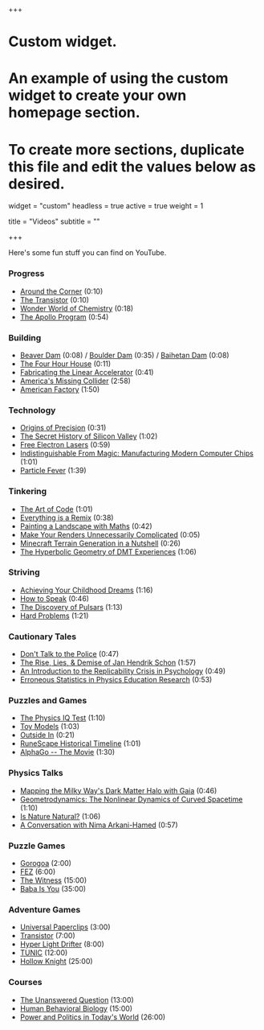 +++
# Custom widget.
# An example of using the custom widget to create your own homepage section.
# To create more sections, duplicate this file and edit the values below as desired.
widget = "custom"
headless = true
active = true
weight = 1

title = "Videos"
subtitle = ""

+++

Here's some fun stuff you can find on YouTube. 

### Progress
- [Around the Corner](https://www.youtube.com/watch?v=yYAw79386WI) (0:10)
- [The Transistor](https://www.youtube.com/watch?v=V9xUQWo4vN0) (0:10)
- [Wonder World of Chemistry](https://www.youtube.com/watch?v=IEQUVngOXmw) (0:18)
- [The Apollo Program](https://www.youtube.com/watch?v=55Jas5HrzcQ) (0:54)

### Building
- [Beaver Dam](https://www.youtube.com/watch?v=EgW9_2q1IoA) (0:08) / [Boulder Dam](https://www.youtube.com/watch?v=PSMDPzd11ek) (0:35) / [Baihetan Dam](https://www.youtube.com/watch?v=vScCDXnoWqY) (0:08)
- [The Four Hour House](https://www.youtube.com/watch?v=oDB1O5cadQw) (0:11)
- [Fabricating the Linear Accelerator](https://www.youtube.com/watch?v=oMgMNlgkqIY) (0:41)
- [America's Missing Collider](https://www.youtube.com/watch?v=3xSUwgg1L4g) (2:58)
- [American Factory](https://www.netflix.com/title/81090071) (1:50)

### Technology
- [Origins of Precision](https://www.youtube.com/watch?v=gNRnrn5DE58) (0:31)
- [The Secret History of Silicon Valley](https://www.youtube.com/watch?v=ZTC_RxWN_xo) (1:02)
- [Free Electron Lasers](https://www.youtube.com/watch?v=RKqof77pKBc) (0:59)
- [Indistinguishable From Magic: Manufacturing Modern Computer Chips](https://www.youtube.com/watch?v=NGFhc8R_uO4) (1:01)
- [Particle Fever](https://www.youtube.com/watch?v=MDDyOFvU4Pg) (1:39)

### Tinkering
- [The Art of Code](https://www.youtube.com/watch?v=6avJHaC3C2U) (1:01)
- [Everything is a Remix](https://www.youtube.com/watch?v=nJPERZDfyWc) (0:38)
- [Painting a Landscape with Maths](https://www.youtube.com/watch?v=BFld4EBO2RE) (0:42) 
- [Make Your Renders Unnecessarily Complicated](https://www.youtube.com/watch?v=YE9rEQAGpLw) (0:05)
- [Minecraft Terrain Generation in a Nutshell](https://www.youtube.com/watch?v=CSa5O6knuwI) (0:26)
- [The Hyperbolic Geometry of DMT Experiences](https://www.youtube.com/watch?v=loCBvaj4eSg) (1:06)

### Striving
- [Achieving Your Childhood Dreams](https://www.youtube.com/watch?v=ji5_MqicxSo) (1:16)
- [How to Speak](https://vimeo.com/101543862) (0:46)
- [The Discovery of Pulsars](https://www.youtube.com/watch?v=ot1Ggv6YZyQ) (1:13)
- [Hard Problems](https://www.youtube.com/watch?v=VboXBHVaCFU) (1:21)

### Cautionary Tales
- [Don't Talk to the Police](https://www.youtube.com/watch?v=d-7o9xYp7eE) (0:47)
- [The Rise, Lies, & Demise of Jan Hendrik Schon](https://www.youtube.com/playlist?list=PLAB-wWbHL7Vsfl4PoQpNsGp61xaDDiZmh) (1:57)
- [An Introduction to the Replicability Crisis in Psychology](https://www.youtube.com/watch?v=DQPEsUGpOWQ) (0:49)
- [Erroneous Statistics in Physics Education Research](https://www.youtube.com/watch?v=0NsNtqyiDco) (0:53)

### Puzzles and Games 
- [The Physics IQ Test](https://www.youtube.com/watch?v=kpcGlr62WHk) (1:10)
- [Toy Models](https://www.youtube.com/watch?v=2v3ANzWkPVI) (1:03)
- [Outside In](https://www.youtube.com/watch?v=wO61D9x6lNY) (0:21)
- [RuneScape Historical Timeline](https://www.youtube.com/watch?v=2cORFYpwyic) (1:01)
- [AlphaGo -- The Movie](https://www.youtube.com/watch?v=WXuK6gekU1Y) (1:30)

### Physics Talks
- [Mapping the Milky Way's Dark Matter Halo with Gaia](https://www.youtube.com/watch?v=gSE0tpzvT9k) (0:46)
- [Geometrodynamics: The Nonlinear Dynamics of Curved Spacetime](https://www.youtube.com/watch?v=XD2HVoAK7es) (1:10)
- [Is Nature Natural?](https://www.youtube.com/watch?v=KSKk_shE9bg) (1:06)
- [A Conversation with Nima Arkani-Hamed](https://www.youtube.com/watch?v=h6_iJRY6nU4) (0:57)

### Puzzle Games
- [Gorogoa](https://store.steampowered.com/app/557600/Gorogoa/) (2:00)
- [FEZ](https://store.steampowered.com/app/224760/FEZ/) (6:00)
- [The Witness](https://store.steampowered.com/app/210970/The_Witness/) (15:00)
- [Baba Is You](https://store.steampowered.com/app/736260/Baba_Is_You/) (35:00)

### Adventure Games
- [Universal Paperclips](https://www.decisionproblem.com/paperclips/index2.html) (3:00)
- [Transistor](https://store.steampowered.com/app/237930/Transistor/) (7:00)
- [Hyper Light Drifter](https://store.steampowered.com/app/257850/Hyper_Light_Drifter/) (8:00)
- [TUNIC](https://store.steampowered.com/app/553420/TUNIC/) (12:00)
- [Hollow Knight](https://store.steampowered.com/app/367520/Hollow_Knight/) (25:00)

### Courses
- [The Unanswered Question](https://www.youtube.com/playlist?list=PLFjonLo8gYHIXC35K4Ujrbu6XHchNDCv9) (13:00)
- [Human Behavioral Biology](https://www.youtube.com/playlist?list=PL848F2368C90DDC3D) (15:00)
- [Power and Politics in Today's World](https://www.youtube.com/playlist?list=PLh9mgdi4rNeyViG2ar68jkgEi4y6doNZy) (26:00)
